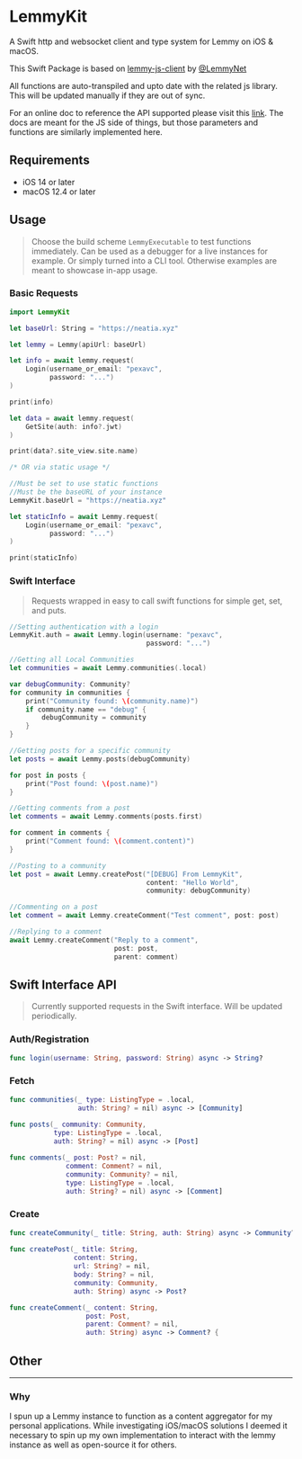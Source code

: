 # LemmyKit

A Swift http and websocket client and type system for Lemmy on iOS & macOS.

This Swift Package is based on [lemmy-js-client](https://github.com/LemmyNet/lemmy-js-client) by [@LemmyNet](https://github.com/LemmyNet)

All functions are auto-transpiled and upto date with the related js library. This will be updated manually if they are out of sync.

For an online doc to reference the API supported please visit this [link](https://join-lemmy.org/api/). The docs are meant for the JS side of things, but those parameters and functions are similarly implemented here.

## Requirements

- iOS 14 or later
- macOS 12.4 or later

## Usage

> Choose the build scheme `LemmyExecutable` to test functions immediately. Can be used as a debugger for a live instances for example. Or simply turned into a CLI tool. Otherwise examples are meant to showcase in-app usage.

### Basic Requests

```swift
import LemmyKit

let baseUrl: String = "https://neatia.xyz"

let lemmy = Lemmy(apiUrl: baseUrl)

let info = await lemmy.request(
    Login(username_or_email: "pexavc",
          password: "...")
)

print(info)

let data = await lemmy.request(
    GetSite(auth: info?.jwt)
)

print(data?.site_view.site.name)

/* OR via static usage */

//Must be set to use static functions
//Must be the baseURL of your instance
LemmyKit.baseUrl = "https://neatia.xyz"

let staticInfo = await Lemmy.request(
    Login(username_or_email: "pexavc",
          password: "...")
)

print(staticInfo)
```

### Swift Interface

> Requests wrapped in easy to call swift functions for simple get, set, and puts.

```swift
//Setting authentication with a login
LemmyKit.auth = await Lemmy.login(username: "pexavc",
                                  password: "...")

```

```swift
//Getting all Local Communities
let communities = await Lemmy.communities(.local)

var debugCommunity: Community?
for community in communities {
    print("Community found: \(community.name)")
    if community.name == "debug" {
        debugCommunity = community
    }
}
```

```swift
//Getting posts for a specific community
let posts = await Lemmy.posts(debugCommunity)

for post in posts {
    print("Post found: \(post.name)")
}
```

```swift
//Getting comments from a post
let comments = await Lemmy.comments(posts.first)

for comment in comments {
    print("Comment found: \(comment.content)")
}
```

```swift
//Posting to a community
let post = await Lemmy.createPost("[DEBUG] From LemmyKit",
                                  content: "Hello World",
                                  community: debugCommunity)

```

```swift
//Commenting on a post
let comment = await Lemmy.createComment("Test comment", post: post)
```

```swift
//Replying to a comment
await Lemmy.createComment("Reply to a comment",
                          post: post,
                          parent: comment)
```

## Swift Interface API

> Currently supported requests in the Swift interface. Will be updated periodically.

### Auth/Registration

```swift
func login(username: String, password: String) async -> String?
```

### Fetch

```swift
func communities(_ type: ListingType = .local,
                 auth: String? = nil) async -> [Community]
                 
func posts(_ community: Community,
           type: ListingType = .local,
           auth: String? = nil) async -> [Post]

func comments(_ post: Post? = nil,
              comment: Comment? = nil,
              community: Community? = nil,
              type: ListingType = .local,
              auth: String? = nil) async -> [Comment]
```

### Create

```swift
func createCommunity(_ title: String, auth: String) async -> Community?
                 
func createPost(_ title: String,
                content: String,
                url: String? = nil,
                body: String? = nil,
                community: Community,
                auth: String) async -> Post?

func createComment(_ content: String,
                   post: Post,
                   parent: Comment? = nil,
                   auth: String) async -> Comment? {
```


## Other

---

### Why

I spun up a Lemmy instance to function as a content aggregator for my personal applications. While investigating iOS/macOS solutions I deemed it necessary to spin up my own implementation to interact with the lemmy instance as well as open-source it for others.
